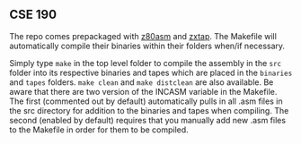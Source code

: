 ## CSE 190 ##
The repo comes prepackaged with [z80asm](http://www.nongnu.org/z80asm/) and [zxtap](https://github.com/AlbertVeli/ZX_Beep/tree/master/ZX_Tap). The Makefile will automatically compile their binaries within their folders when/if necessary.

Simply type `make` in the top level folder to compile the assembly in the `src` folder into its respective binaries and tapes which are placed in the `binaries` and `tapes` folders. `make clean` and `make distclean` are also available. Be aware that there are two version of the INCASM variable in the Makefile. The first (commented out by default) automatically pulls in all .asm files in the src directory for addition to the binaries and tapes when compiling. The second (enabled by
default) requires that you manually add new .asm files to the Makefile in order for them to be compiled.
